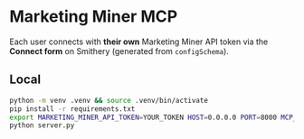 # Marketing Miner MCP

Each user connects with **their own** Marketing Miner API token via the **Connect form** on Smithery (generated from `configSchema`).

## Local
```bash
python -m venv .venv && source .venv/bin/activate
pip install -r requirements.txt
export MARKETING_MINER_API_TOKEN=YOUR_TOKEN HOST=0.0.0.0 PORT=8000 MCP_HTTP_PATH=/mcp
python server.py
```
